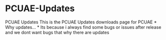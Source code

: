 # PCUAE-Updates
PCUAE Updates
This is the PCUAE Updates downloads page for PCUAE 
* 
Why updates...
*
Its because i always find some bugs or issues after release
and we dont want bugs that why there are updates
